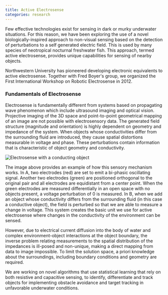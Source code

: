 ```yaml
---
title: Active Electrosense
categories: research
---
```


Few effective technologies exist for sensing in dark or murky underwater situations. For this reason, we have been exploring the use of a novel biologically-inspired approach to non-visual sensing based on the detection of perturbations to a self generated electric field. This is used by many species of neotropical nocturnal freshwater fish. This approach, termed active electrosense, provides unique capabilities for sensing of nearby objects.

Northwestern University has pioneered developing electronic equivalents to active electrosense. Together with Fred Boyer's group, we organized the First International Workshop on Robotic Electrosense in 2012.

### Fundamentals of Electrosense

Electrosense is fundamentally different from systems based on propagating wave phenomenon which include ultrasound imaging and optical vision. Projective imaging of the 3D space and point-to-point geometrical mapping of an image are not possible with electrosensory data. The generated field structure (magnitude and orientation) is highly dependent on geometry and impedance of the system. When objects whose conductivities differ from the surrounding fluid are introduced, they cause spatial distortions measurable in voltage and phase. These perturbations contain information that is characteristic of object geometry and conductivity.

![Electrosense with a conducting object]({{site.url}}/assets/Fig01_electrosense.png)

The image above provides an example of how this sensory mechanism works.  In A, two electrodes (red) are set to emit a bi-phasic oscillating signal. Another two electrodes (green) are positioned orthogonal to the original pair and all electrodes are equidistant from a center point.  When the green electrodes are measured differentially in an open space with no objects present, a voltage perturbation of 0 is measured.  In B, when we add an object whose conductivity differs from the surrounding fluid (in this case a conductive object), the field is perturbed so that we are able to measure a change in voltage. This system creates the basic unit we use for active electrosense where changes in the conductivity of the environment can be sensed.

However, due to electrical current diffusion into the body of water and complex environment-object interactions at the object boundary, the inverse problem relating measurements to the spatial distribution of the impedances is ill-posed and non-unique, making a direct mapping from data to image impossible. To limit the solution space, a priori knowledge about the surroundings, including boundary conditions and geometry are required.

We are working on novel algorithms that use statistical learning that rely on both resistive and capacitive sensing, to identify, differentiate and track objects for implementing obstacle avoidance and target tracking in unfavorable underwater conditions. 